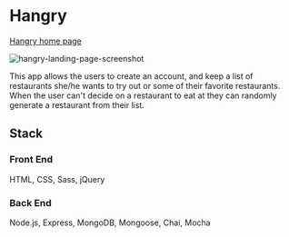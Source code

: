 # Hangry

<a href= "https://shielded-taiga-53121.herokuapp.com/">Hangry home page<a/>

![hangry-landing-page-screenshot](https://user-images.githubusercontent.com/13411490/38341706-cd3f72bc-382e-11e8-839c-46b180183a58.png)

This app allows the users to create an account, and keep a list of restaurants she/he wants to try out
or some of their favorite restaurants. When the user can't decide on a restaurant
to eat at they can randomly generate a restaurant from their list.

## Stack
### Front End
HTML, CSS, Sass, jQuery

### Back End
Node.js, Express, MongoDB, Mongoose, Chai, Mocha
